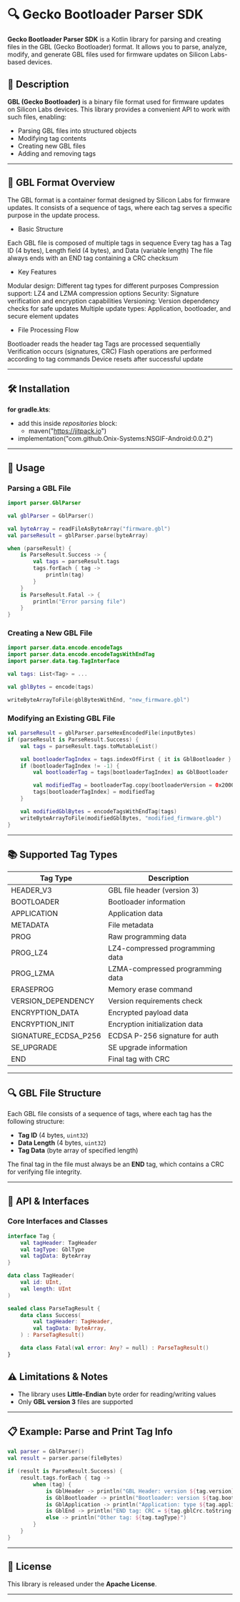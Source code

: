 
# 🔍 Gecko Bootloader Parser SDK

**Gecko Bootloader Parser SDK** is a Kotlin library for parsing and creating files in the GBL (Gecko Bootloader) format. It allows you to parse, analyze, modify, and generate GBL files used for firmware updates on Silicon Labs-based devices.

## 📝 Description

**GBL (Gecko Bootloader)** is a binary file format used for firmware updates on Silicon Labs devices. This library provides a convenient API to work with such files, enabling:

* Parsing GBL files into structured objects
* Modifying tag contents
* Creating new GBL files
* Adding and removing tags

---

## 📘 GBL Format Overview
The GBL format is a container format designed by Silicon Labs for firmware updates. It consists of a sequence of tags, where each tag serves a specific purpose in the update process.
* Basic Structure

Each GBL file is composed of multiple tags in sequence
Every tag has a Tag ID (4 bytes), Length field (4 bytes), and Data (variable length)
The file always ends with an END tag containing a CRC checksum

* Key Features

Modular design: Different tag types for different purposes
Compression support: LZ4 and LZMA compression options
Security: Signature verification and encryption capabilities
Versioning: Version dependency checks for safe updates
Multiple update types: Application, bootloader, and secure element updates

* File Processing Flow

Bootloader reads the header tag
Tags are processed sequentially
Verification occurs (signatures, CRC)
Flash operations are performed according to tag commands
Device resets after successful update

---

## 🛠️ Installation

**for gradle.kts**:
- add this inside *repositories* block:
    - maven("https://jitpack.io")
- implementation("com.github.Onix-Systems:NSGIF-Android:0.0.2")

---

## 🚀 Usage

### Parsing a GBL File

```kotlin
import parser.GblParser

val gblParser = GblParser()

val byteArray = readFileAsByteArray("firmware.gbl")
val parseResult = gblParser.parse(byteArray)

when (parseResult) {
    is ParseResult.Success -> {
        val tags = parseResult.tags
        tags.forEach { tag ->
            println(tag)
        }
    }
    is ParseResult.Fatal -> {
        println("Error parsing file")
    }
}
```

### Creating a New GBL File

```kotlin
import parser.data.encode.encodeTags
import parser.data.encode.encodeTagsWithEndTag
import parser.data.tag.TagInterface

val tags: List<Tag> = ...

val gblBytes = encode(tags)

writeByteArrayToFile(gblBytesWithEnd, "new_firmware.gbl")
```

### Modifying an Existing GBL File

```kotlin
val parseResult = gblParser.parseHexEncodedFile(inputBytes)
if (parseResult is ParseResult.Success) {
    val tags = parseResult.tags.toMutableList()

    val bootloaderTagIndex = tags.indexOfFirst { it is GblBootloader }
    if (bootloaderTagIndex != -1) {
        val bootloaderTag = tags[bootloaderTagIndex] as GblBootloader

        val modifiedTag = bootloaderTag.copy(bootloaderVersion = 0x20000u)
        tags[bootloaderTagIndex] = modifiedTag
    }

    val modifiedGblBytes = encodeTagsWithEndTag(tags)
    writeByteArrayToFile(modifiedGblBytes, "modified_firmware.gbl")
}
```

---

## 📚 Supported Tag Types

| Tag Type             | Description                      |
|----------------------|----------------------------------|
| HEADER_V3            | GBL file header (version 3)      |
| BOOTLOADER           | Bootloader information           |
| APPLICATION          | Application data                 |
| METADATA             | File metadata                    |
| PROG                 | Raw programming data             |
| PROG_LZ4             | LZ4-compressed programming data  |
| PROG_LZMA            | LZMA-compressed programming data |
| ERASEPROG            | Memory erase command             |
| VERSION_DEPENDENCY   | Version requirements check       |
| ENCRYPTION_DATA      | Encrypted payload data           |
| ENCRYPTION_INIT      | Encryption initialization data   |
| SIGNATURE_ECDSA_P256 | ECDSA P-256 signature for auth   |
| SE_UPGRADE           | SE upgrade information           |
| END                  | Final tag with CRC               |


---

## 🔍 GBL File Structure

Each GBL file consists of a sequence of tags, where each tag has the following structure:

* **Tag ID** (4 bytes, `uint32`)
* **Data Length** (4 bytes, `uint32`)
* **Tag Data** (byte array of specified length)

The final tag in the file must always be an **END** tag, which contains a CRC for verifying file integrity.

---

## 🧩 API & Interfaces

### Core Interfaces and Classes

```kotlin
interface Tag {
    val tagHeader: TagHeader
    val tagType: GblType
    val tagData: ByteArray
}

data class TagHeader(
    val id: UInt,
    val length: UInt
)

sealed class ParseTagResult {
    data class Success(
        val tagHeader: TagHeader,
        val tagData: ByteArray,
    ) : ParseTagResult()

    data class Fatal(val error: Any? = null) : ParseTagResult()
}
```

## ⚠️ Limitations & Notes

* The library uses **Little-Endian** byte order for reading/writing values
* Only **GBL version 3** files are supported

---

## 📋 Example: Parse and Print Tag Info

```kotlin
val parser = GblParser()
val result = parser.parse(fileBytes)

if (result is ParseResult.Success) {
    result.tags.forEach { tag ->
        when (tag) {
            is GblHeader -> println("GBL Header: version ${tag.version}, type ${tag.gblType}")
            is GblBootloader -> println("Bootloader: version ${tag.bootloaderVersion}, address ${tag.address.toString(16)}")
            is GblApplication -> println("Application: type ${tag.applicationData.type}, version ${tag.applicationData.version}")
            is GblEnd -> println("END tag: CRC = ${tag.gblCrc.toString(16)}")
            else -> println("Other tag: ${tag.tagType}")
        }
    }
}
```

---

## 📜 License

This library is released under the **Apache License**.

---